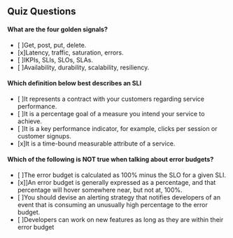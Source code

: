 ## Quiz Questions

#### What are the four golden signals?

- [ ]Get, post, put, delete.
- [x]Latency, traffic, saturation, errors.
- [ ]IKPIs, SLIs, SLOs, SLAs.
- [ ]Availability, durability, scalability, resiliency.


#### Which definition below best describes an SLI

- [ ]It represents a contract with your customers regarding service performance.
- [ ]It is a percentage goal of a measure you intend your service to achieve.
- [ ]It is a key performance indicator, for example, clicks per session or customer signups.
- [x]It is a time-bound measurable attribute of a service.


#### Which of the following is NOT true when talking about error budgets?

- [ ]The error budget is calculated as 100% minus the SLO for a given SLI.
- [x]]An error budget is generally expressed as a percentage, and that percentage will hover somewhere near, but not at, 100%.
- [ ]You should devise an alerting strategy that notifies developers of an event that is consuming an unusually high percentage to the error budget.
- [ ]Developers can work on new features as long as they are within their error budget

